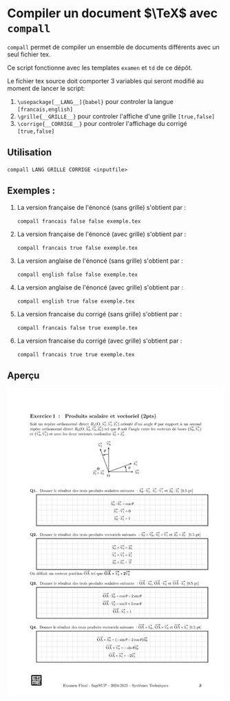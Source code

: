 # Compiler un document $\TeX$ avec `compall`

`compall` permet de compiler un ensemble de documents différents avec un seul fichier tex.

Ce script fonctionne avec les templates `examen` et `td` de ce dépôt.

Le fichier tex source doit comporter 3 variables qui seront modifié au moment de lancer le script:

1. `\usepackage[__LANG__]{babel}` pour controler la langue `[francais,english]`
2. `\grille{__GRILLE__}`  pour controler l'affiche d'une grille `[true,false]`
3. `\corrige{__CORRIGE__}` pour controler l'affichage du corrigé `[true,false]`

## Utilisation 

`compall LANG GRILLE CORRIGE <inputfile>`

## Exemples :

1. La version française de l'énoncé (sans grille) s'obtient par :

    `compall francais false false exemple.tex`

2. La version française de l'énoncé (avec grille) s'obtient par :

    `compall francais true false exemple.tex`

3. La version anglaise de l'énoncé (sans grille) s'obtient par :

    `compall english false false exemple.tex`

4. La version anglaise de l'énoncé (avec grille) s'obtient par :

    `compall english true false exemple.tex`

5. La version francaise du corrigé (sans grille) s'obtient par :

    `compall francais false true exemple.tex`

5. La version francaise du corrigé (avec grille) s'obtient par :

    `compall francais true true exemple.tex`

## Aperçu
<img src="../img/exemple_francais_grille_corrige-0.png" width="800" class="center">
